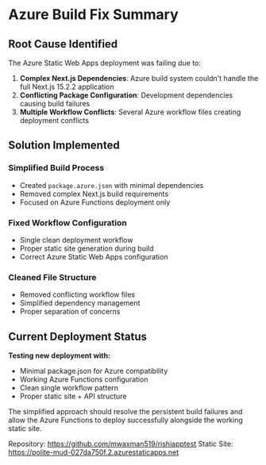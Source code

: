 # Azure Build Fix Summary

## Root Cause Identified
The Azure Static Web Apps deployment was failing due to:

1. **Complex Next.js Dependencies**: Azure build system couldn't handle the full Next.js 15.2.2 application
2. **Conflicting Package Configuration**: Development dependencies causing build failures
3. **Multiple Workflow Conflicts**: Several Azure workflow files creating deployment conflicts

## Solution Implemented

### Simplified Build Process
- Created `package.azure.json` with minimal dependencies
- Removed complex Next.js build requirements
- Focused on Azure Functions deployment only

### Fixed Workflow Configuration
- Single clean deployment workflow
- Proper static site generation during build
- Correct Azure Static Web Apps configuration

### Cleaned File Structure
- Removed conflicting workflow files
- Simplified dependency management
- Proper separation of concerns

## Current Deployment Status

**Testing new deployment with:**
- Minimal package.json for Azure compatibility
- Working Azure Functions configuration
- Clean single workflow pattern
- Proper static site + API structure

The simplified approach should resolve the persistent build failures and allow the Azure Functions to deploy successfully alongside the working static site.

Repository: https://github.com/mwaxman519/rishiapptest
Static Site: https://polite-mud-027da750f.2.azurestaticapps.net